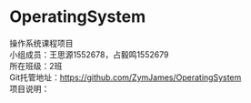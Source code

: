 # OperatingSystem
操作系统课程项目<br>
小组成员：王思源1552678，占毅鸣1552679<br>
所在班级：2班<br>
Git托管地址：https://github.com/ZymJames/OperatingSystem<br>
项目说明：
